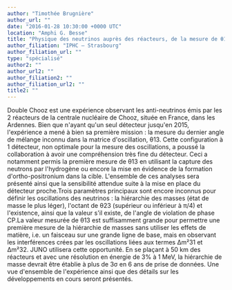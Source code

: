 ```yaml
---
author: "Timothée Brugnière"
author_url: ""
date: "2016-01-28 10:30:00 +0000 UTC"
location: "Amphi G. Besse"
title: "Physique des neutrinos auprès des réacteurs, de la mesure de θ13 vers la hiérarchie des masses : Double Chooz et JUNO"
author_filiation: "IPHC – Strasbourg"
author_filiation_url: ""
type: "spécialisé"
author2: ""
author_url2: ""
author_filiation2: ""
author_filiation_url2: ""
title2: ""
---
```

Double Chooz est une expérience observant les anti-neutrinos émis par les 2 réacteurs de la centrale nucléaire de Chooz, située en France, dans les Ardennes. Bien que n'ayant qu'un seul détecteur jusqu'en 2015, l'expérience a mené à bien sa première mission : la mesure du dernier angle de mélange inconnu dans la matrice d'oscillation, θ13. Cette configuration à 1 détecteur, non optimale pour la mesure des oscillations, a poussé la collaboration à avoir une compréhension très fine du détecteur. Ceci a notamment permis la première mesure de θ13 en utilisant la capture des neutrons par l'hydrogène ou encore la mise en évidence de la formation d'ortho-positronium dans la cible. L'ensemble de ces analyses sera présenté ainsi que la sensibilité attendue suite à la mise en place du détecteur proche.Trois paramètres principaux sont encore inconnus pour définir les oscillations des neutrinos : la hiérarchie des masses (état de masse le plus léger), l'octant de θ23 (supérieur ou inférieur à π/4) et l'existence, ainsi que la valeur s'il existe, de l'angle de violation de phase CP.La valeur mesurée de θ13 est suffisamment grande pour permettre une première mesure de la hiérarchie de masses sans utiliser les effets de matière, i.e. un faisceau sur une grande ligne de base, mais en observant les interférences crées par les oscillations liées aux termes Δm²31 et Δm²32. JUNO utilisera cette opportunité. En se plaçant à 50 km des réacteurs et avec une résolution en énergie de 3% à 1 MeV, la hiérarchie de masse devrait être établie à plus de 3σ en 6 ans de prise de données. Une vue d'ensemble de l'expérience ainsi que des détails sur les développements en cours seront présentés.
